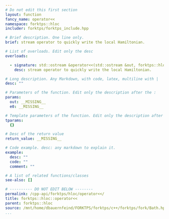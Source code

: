 ```yaml
---
# Do not edit this first section
layout: function
fancy_name: operator<<
namespace: forktps::hloc
includer: forktps/forktps_include.hpp

# Brief description. One line only.
brief: stream operator to quickly write the local Hamiltonian.

# List of overloads. Edit only the desc
overloads:

  - signature: std::ostream &operator<<(std::ostream &out, forktps::hloc const &e0)
    desc: stream operator to quickly write the local Hamiltonian.

# Long description. Any Markdown, with code, latex, multiline with |
desc: ""

# Parameters of the function. Edit only the description after the :
params:
  out: __MISSING__
  e0: __MISSING__

# Template parameters of the function. Edit only the description after the :
tparams:
  {}

# Desc of the return value
return_value: __MISSING__

# Code example. desc: any markdown to explain it.
example:
  desc: ""
  code: ""
  comment: ""

# A list of related functions/classes
see-also: []

# ---------- DO NOT EDIT BELOW --------
permalink: /cpp-api/forktps/hloc/operator<</
title: forktps::hloc::operator<<
parent: forktps::hloc
source: /mnt/home/dbauernfeind/FORKTPS/forktps/c++/forktps/fork/Bath.hpp
...
```



